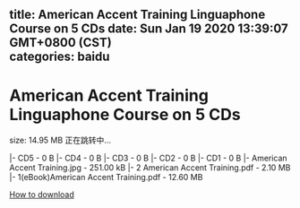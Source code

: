 
title: American Accent Training Linguaphone Course on 5 CDs
date: Sun Jan 19 2020 13:39:07 GMT+0800 (CST)    
categories: baidu
---

# American Accent Training Linguaphone Course on 5 CDs
size: 14.95 MB
 正在跳转中...
 
|- CD5 - 0 B
|- CD4 - 0 B
|- CD3 - 0 B
|- CD2 - 0 B
|- CD1 - 0 B
|- American Accent Training.jpg - 251.00 kB
|- 2 American Accent Training.pdf - 2.10 MB
|- 1(eBook)American Accent Training.pdf - 12.60 MB

[How to download](https://bpcam.bemobtrk.com/go/2ceec3aa-1ca2-46d6-b9ff-aaa5c184517c?jno=2105)